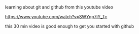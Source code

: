 learning about git and github from this youtube video

https://www.youtube.com/watch?v=SWYqp7iY_Tc

this 30 min video is good enough to get you started with github
